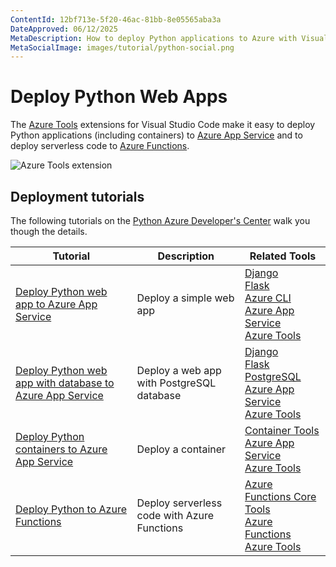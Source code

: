 ```yaml
---
ContentId: 12bf713e-5f20-46ac-81bb-8e05565aba3a
DateApproved: 06/12/2025
MetaDescription: How to deploy Python applications to Azure with Visual Studio Code
MetaSocialImage: images/tutorial/python-social.png
---
```

# Deploy Python Web Apps

The [Azure Tools](https://marketplace.visualstudio.com/items?itemName=ms-vscode.vscode-node-azure-pack) extensions for Visual Studio Code make it easy to deploy Python applications (including containers) to [Azure App Service](https://azure.microsoft.com/services/app-service) and to deploy serverless code to [Azure Functions](https://azure.microsoft.com/services/functions).

![Azure Tools extension](images/azure/azure-tools.png)

## Deployment tutorials

The following tutorials on the [Python Azure Developer's Center](https://learn.microsoft.com/azure/developer/python) walk you though the details.

Tutorial | Description | Related Tools
--- | --- | ---
[Deploy Python web app to Azure App Service](https://learn.microsoft.com/azure/app-service/quickstart-python) | Deploy a simple web app | [Django](https://www.djangoproject.com/) <br> [Flask](https://flask.palletsprojects.com/) <br> [Azure CLI](https://marketplace.visualstudio.com/items?itemName=ms-vscode.azurecli) <br> [Azure App Service](https://marketplace.visualstudio.com/items?itemName=ms-azuretools.vscode-azureappservice) <br> [Azure Tools](https://marketplace.visualstudio.com/items?itemName=ms-vscode.vscode-node-azure-pack)
[Deploy Python web app with database to Azure App Service](https://learn.microsoft.com/azure/app-service/tutorial-python-postgresql-app) | Deploy a web app with PostgreSQL database | [Django](https://www.djangoproject.com/) <br> [Flask](https://flask.palletsprojects.com/) <br> [PostgreSQL](https://www.postgresql.org/download/) <br> [Azure App Service](https://marketplace.visualstudio.com/items?itemName=ms-azuretools.vscode-azureappservice) <br> [Azure Tools](https://marketplace.visualstudio.com/items?itemName=ms-vscode.vscode-node-azure-pack)
[Deploy Python containers to Azure App Service](https://learn.microsoft.com/azure/developer/python/tutorial-deploy-containers-01) | Deploy a container |  [Container Tools](https://marketplace.visualstudio.com/items?itemName=ms-azuretools.vscode-containers) <br> [Azure App Service](https://marketplace.visualstudio.com/items?itemName=ms-azuretools.vscode-azureappservice) <br> [Azure Tools](https://marketplace.visualstudio.com/items?itemName=ms-vscode.vscode-node-azure-pack)
[Deploy Python to Azure Functions](https://learn.microsoft.com/azure/azure-functions/create-first-function-vs-code-python) | Deploy serverless code with Azure Functions | [Azure Functions Core Tools](https://learn.microsoft.com/en-us/azure/azure-functions/functions-run-local#install-the-azure-functions-core-tools) <br> [Azure Functions](https://marketplace.visualstudio.com/items?itemName=ms-azuretools.vscode-azurefunctions) <br> [Azure Tools](https://marketplace.visualstudio.com/items?itemName=ms-vscode.vscode-node-azure-pack)
